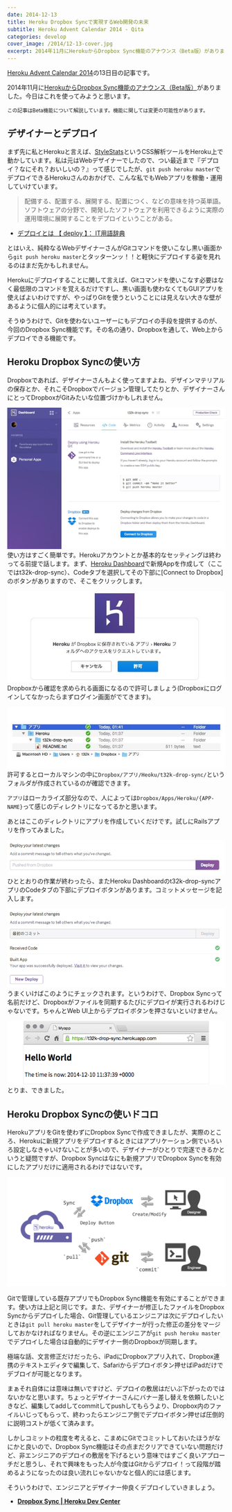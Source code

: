 ```yaml
---
date: 2014-12-13
title: Heroku Dropbox Syncで実現するWeb開発の未来
subtitle: Heroku Advent Calendar 2014 - Qita
categories: develop
cover_image: /2014/12-13-cover.jpg
excerpt: 2014年11月にHerokuからDropbox Sync機能のアナウンス（Beta版）がありました。今日はこれを使ってみようと思います。
---
```


[Heroku Advent Calendar 2014](http://qiita.com/advent-calendar/2014/heroku)の13日目の記事です。

2014年11月に[HerokuからDropbox Sync機能のアナウンス（Beta版）](https://blog.heroku.com/archives/2014/11/19/announcing_beta_dropbox_sync)がありました。今日はこれを使ってみようと思います。

<small>この記事はBeta機能について解説しています。機能に関しては変更の可能性があります。</small>

## デザイナーとデプロイ

まず先に私とHerokuと言えば、[StyleStats](http://www.stylestats.org/)というCSS解析ツールをHeroku上で動かしています。私は元はWebデザイナーでしたので、つい最近まで『デプロイ？なにそれ？おいしいの？』って感じでしたが、`git push heroku master`でデプロイできるHerokuさんのおかげで、こんな私でもWebアプリを稼働・運用していけています。

> 配備する、配置する、展開する、配置につく、などの意味を持つ英単語。
ソフトウェアの分野で、開発したソフトウェアを利用できるように実際の運用環境に展開することをデプロイということがある。

+ [デプロイとは 【 deploy 】： IT用語辞典](http://e-words.jp/w/E38387E38397E383ADE382A4.html)

とはいえ、純粋なるWebデザイナーさんがGitコマンドを使いこなし黒い画面から`git push heroku master`とタッターンッ！！と軽快にデプロイする姿を見れるのはまだ先かもしれません。

Herokuにデプロイすることに関して言えば、Gitコマンドを使いこなす必要はなく最低限のコマンドを覚えるだけですし、黒い画面も使わなくてもGUIアプリを使えばよいわけですが、やっぱりGitを使うということには見えない大きな壁があるように個人的には考えています。

そうゆうわけで、Gitを使わないユーザーにもデプロイの手段を提供するのが、今回のDropbox Sync機能です。その名の通り、Dropboxを通して、Web上からデプロイできる機能です。

## Heroku Dropbox Syncの使い方

Dropboxであれば、デザイナーさんもよく使ってますよね、デザインマテリアルの保存とか、それこそDropboxでバージョン管理してたりとか、デザイナーさんにとってDropboxがGitみたいな位置づけかもしれません。

![Heroku Dashboard](/mol/images/2014/12-13-fig01.jpg)  
使い方はすごく簡単です。Herokuアカウントとか基本的なセッティングは終わってる前提で話します。まず、[Heroku Dashboard](https://dashboard.heroku.com/apps)で新規Appを作成して（ここではt32k-drop-sync）、Codeタブを選択してその下部に[Connect to Dropbox]のボタンがありますので、そこをクリックします。

![Authorize](/mol/images/2014/12-13-fig02.jpg)  
Dropboxから確認を求められる画面になるので許可しましょう(Dropboxにログインしてなかったらまずログイン画面がでてきます)。

![Finder](/mol/images/2014/12-13-fig03.jpg)  
許可するとローカルマシンの中に`Dropbox/アプリ/Heoku/t32k-drop-sync/`というフォルダが作成されているのが確認できます。

`アプリ`はローカライズ部分なので、人によっては`Dropbox/Apps/Heroku/{APP-NAME}`って感じのディレクトリになってるかと思います。

あとはここのディレクトリにアプリを作成していくだけです。試しにRailsアプリを作ってみました。

![Deploy](/mol/images/2014/12-13-fig05.png)  
ひととおりの作業が終わったら、またHeroku Dashboardのt32k-drop-syncアプリのCodeタブの下部にデプロイボタンがあります。コミットメッセージを記入します。

![Deploy](/mol/images/2014/12-13-fig04.png)  
うまくいけばこのようにチェックされます。というわけで、Dropbox Syncって名前だけど、Dropboxがファイルを同期するたびにデプロイが実行されるわけじゃないです。ちゃんとWeb UI上からデプロイボタンを押さないといけません。

![Rails new](/mol/images/2014/12-13-fig06.png)  
とりま、できました。


## Heroku Dropbox Syncの使いドコロ

HerokuアプリをGitを使わずにDropbox Syncで作成できましたが、実際のところ、Herokuに新規アプリをデプロイするときにはアプリケーション側でいろいろ設定しなきゃいけないことが多いので、デザイナーがひとりで完遂できるかというと疑問ですが、Dropbox Syncはなにも新規アプリでDropbox Syncを有効にしたアプリだけに適用されるわけではないです。

![2Ways](/mol/images/2014/12-13-fig07.png)

Gitで管理している既存アプリでもDropbox Sync機能を有効にすることができます。使い方は上記と同じです。また、デザイナーが修正したファイルをDropbox Syncからデプロイした場合、Git管理しているエンジニアは次にデプロイしたいときは`git pull heroku master`をしてデザイナーが行った修正の差分をマージしておかなければなりません。その逆にエンジニアが`git push heroku master`でデプロイした場合は自動的にデザイナー側のDropboxが同期します。

極端な話、文言修正だけだったら、iPadにDropboxアプリ入れて、Dropbox連携のテキストエディタで編集して、Safariからデプロイボタン押せばiPadだけでデブロイが可能となります。

まぁそれ自体には意味は無いですけど、デプロイの敷居はだいぶ下がったのではないかなと思います。ちょっとデザイナーさんにバナー差し替えを依頼したいときなど、編集してaddしてcommitしてpushしてもらうより、Dropbox内のファイルいじってもらって、終わったらエンジニア側でデプロイボタン押せば圧倒的に説明コストが低くて済みます。

しかしコミットの粒度を考えると、こまめにGitでコミットしておいたほうがなにかと良いので、Dropbox Sync機能はその点まだクリアできていない問題だけど、非エンジニアのデプロイの敷居を下げるという意味ではすごく良いアプローチだと思うし、それで興味をもった人が今度はGitからデプロイ！って段階が踏めるようになったのは良い流れじゃないかなと個人的には感じます。

そういうわけで、エンジニアとデザイナー仲良くデプロイしていきましょう。

+ __[Dropbox Sync | Heroku Dev Center](https://devcenter.heroku.com/articles/dropbox-sync)__


